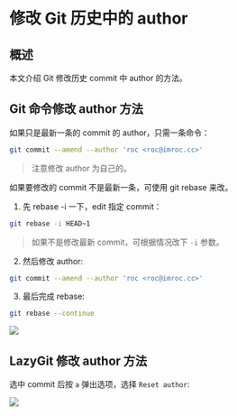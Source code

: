 # 修改 Git 历史中的 author

## 概述

本文介绍 Git 修改历史 commit 中 author 的方法。

## Git 命令修改 author 方法

如果只是最新一条的 commit 的 author，只需一条命令：

```bash
git commit --amend --author 'roc <roc@imroc.cc>'
```

> 注意修改 author 为自己的。

如果要修改的 commit 不是最新一条，可使用 git rebase 来改。

1. 先 rebase -i 一下，edit 指定 commit：

```bash
git rebase -i HEAD~1
```
> 如果不是修改最新 commit，可根据情况改下 `-i` 参数。

2. 然后修改 author:

```bash
git commit --amend --author 'roc <roc@imroc.cc>'
```

3. 最后完成 rebase:

```bash
git rebase --continue
```

![](https://image-host-1251893006.cos.ap-chengdu.myqcloud.com/gif/reset-author-in-git.gif)
## LazyGit 修改 author 方法

选中 commit 后按 `a` 弹出选项，选择 `Reset author`:

![](https://image-host-1251893006.cos.ap-chengdu.myqcloud.com/gif/reset-author-in-lazygit.gif)
